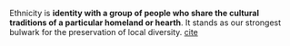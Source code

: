 Ethnicity is **identity with a group of people who share the cultural traditions of a particular homeland or hearth**. It stands as our strongest bulwark for the preservation of local diversity.
[cite](https://www.murrieta.k12.ca.us/cms/lib5/ca01000508/centricity/domain/1741/aphug%20class%20info/unit%203/ethnicity%20review%20questions.doc#:~:text=AP%20Human%20Geography%20Ethnicity%20Answers,the%20preservation%20of%20local%20diversity.)
